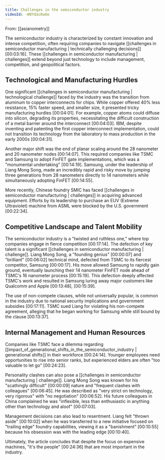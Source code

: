 ```yaml
---
title: Challenges in the semiconductor industry
videoId: -W0YdacKwUo
---
```


From: [[asianometry]] <br/> 

The semiconductor industry is characterized by constant innovation and intense competition, often requiring companies to navigate [[challenges in semiconductor manufacturing | technically challenging decisions]] <a class="yt-timestamp" data-t="00:03:16">[00:03:16]</a>. These [[challenges in semiconductor manufacturing | challenges]] extend beyond just technology to include management, competition, and geopolitical factors.

## Technological and Manufacturing Hurdles

One significant [[challenges in semiconductor manufacturing | technological challenge]] faced by the industry was the transition from aluminum to copper interconnects for chips. While copper offered 40% less resistance, 15% faster speed, and smaller size, it presented tricky manufacturing hurdles <a class="yt-timestamp" data-t="00:04:01">[00:04:01]</a>. For example, copper atoms could diffuse into silicon, degrading its properties, necessitating the difficult construction of a metal barrier around the interconnect <a class="yt-timestamp" data-t="00:04:03">[00:04:03]</a>. IBM, despite inventing and patenting the first copper interconnect implementation, could not transition its technology from the laboratory to mass production in the early 2000s <a class="yt-timestamp" data-t="00:04:31">[00:04:31]</a>.

Another major shift was the end of planar scaling around the 28 nanometer and 20 nanometer nodes <a class="yt-timestamp" data-t="00:14:07">[00:14:07]</a>. This required companies like TSMC and Samsung to adopt FinFET gate implementations, which was a "monumental undertaking" <a class="yt-timestamp" data-t="00:14:19">[00:14:19]</a>. Samsung, under the leadership of Liang Mong Song, made an incredibly rapid and risky move by jumping three generations from 28 nanometers directly to 14 nanometers while simultaneously adopting FinFET <a class="yt-timestamp" data-t="00:14:55">[00:14:55]</a>.

More recently, Chinese foundry SMIC has faced [[challenges in semiconductor manufacturing | challenges]] in acquiring advanced equipment. Efforts by its leadership to purchase an EUV (Extreme Ultraviolet) machine from ASML were blocked by the U.S. government <a class="yt-timestamp" data-t="00:22:34">[00:22:34]</a>.

## Competitive Landscape and Talent Mobility

The semiconductor industry is a "twisted and ruthless one," where top companies engage in fierce competition <a class="yt-timestamp" data-t="00:17:14">[00:17:14]</a>. The defection of key talent is a significant [[challenges in semiconductor manufacturing | challenge]]. Liang Mong Song, a "founding genius" <a class="yt-timestamp" data-t="00:00:07">[00:00:07]</a> and "brilliant" <a class="yt-timestamp" data-t="00:06:02">[00:06:02]</a> technical mind, defected from TSMC to its fiercest competitor, Samsung <a class="yt-timestamp" data-t="00:00:17">[00:00:17]</a>. His move allowed Samsung to rapidly gain ground, eventually launching their 14 nanometer FinFET node ahead of TSMC's 16 nanometer process <a class="yt-timestamp" data-t="00:15:19">[00:15:19]</a>. This defection deeply affected TSMC's work and resulted in Samsung luring away major customers like Qualcomm and Apple <a class="yt-timestamp" data-t="00:13:48">[00:13:48]</a>, <a class="yt-timestamp" data-t="00:15:39">[00:15:39]</a>.

The use of non-compete clauses, while not universally popular, is common in the industry due to national security implications and government subsidies <a class="yt-timestamp" data-t="00:17:11">[00:17:11]</a>. TSMC sued Liang for violating his non-compete agreement, alleging that he began working for Samsung while still bound by the clause <a class="yt-timestamp" data-t="00:13:37">[00:13:37]</a>.

## Internal Management and Human Resources

Companies like TSMC face a dilemma regarding [[impact_of_generational_shifts_in_the_semiconductor_industry | generational shifts]] in their workforce <a class="yt-timestamp" data-t="00:24:14">[00:24:14]</a>. Younger employees need opportunities to rise into senior ranks, but experienced elders are often "too valuable to let go" <a class="yt-timestamp" data-t="00:24:23">[00:24:23]</a>.

Personality clashes can also pose a [[challenges in semiconductor manufacturing | challenge]]. Liang Mong Song was known for his "scathingly difficult" <a class="yt-timestamp" data-t="00:00:09">[00:00:09]</a> nature and "frequent clashes with colleagues" <a class="yt-timestamp" data-t="00:06:45">[00:06:45]</a>. He was described as "very strict on technology, very rigorous" with "no negotiation" <a class="yt-timestamp" data-t="00:06:52">[00:06:52]</a>. His future colleagues in China complained he was "inflexible, less than enthusiastic in anything other than technology and aloof" <a class="yt-timestamp" data-t="00:07:03">[00:07:03]</a>.

Management decisions can also lead to resentment. Liang felt "thrown aside" <a class="yt-timestamp" data-t="00:10:02">[00:10:02]</a> when he was transferred to a new initiative focused on "trailing edge" foundry capabilities, viewing it as a "banishment" <a class="yt-timestamp" data-t="00:10:55">[00:10:55]</a> because his obsession was with the leading edge <a class="yt-timestamp" data-t="00:10:40">[00:10:40]</a>.

Ultimately, the article concludes that despite the focus on expensive machines, "it's the people" <a class="yt-timestamp" data-t="00:24:36">[00:24:36]</a> that are most important in the industry.